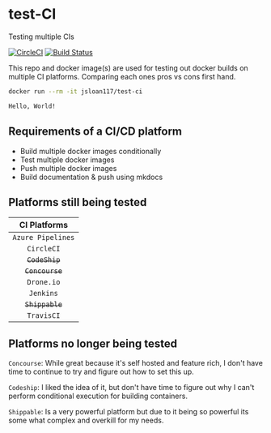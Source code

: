 # test-CI

Testing multiple CIs

[![CircleCI](https://circleci.com/gh/jsloan117/test-CI/tree/master.svg?style=svg)](https://circleci.com/gh/jsloan117/test-CI/tree/master)
[![Build Status](https://travis-ci.org/jsloan117/test-CI.svg?branch=master)](https://travis-ci.org/jsloan117/test-CI)

This repo and docker image(s) are used for testing out docker builds on multiple CI platforms. Comparing each ones pros vs cons first hand.

```bash
docker run --rm -it jsloan117/test-ci

Hello, World!

```

## Requirements of a CI/CD platform

* Build multiple docker images conditionally
* Test multiple docker images
* Push multiple docker images
* Build documentation & push using mkdocs

## Platforms still being tested

| CI Platforms       |
|:------------------:|
| `Azure Pipelines`  |
| `CircleCI`         |
|<s> `CodeShip`</s>  |
|<s> `Concourse`</s> |
| `Drone.io`         |
| `Jenkins`          |
|<s> `Shippable`</s> |
| `TravisCI`         |

## Platforms no longer being tested

`Concourse`: While great because it's self hosted and feature rich, I don't have time to continue to try and figure out how to set this up.

`Codeship`: I liked the idea of it, but don't have time to figure out why I can't perform conditional execution for building containers.

`Shippable`: Is a very powerful platform but due to it being so powerful its some what complex and overkill for my needs.
